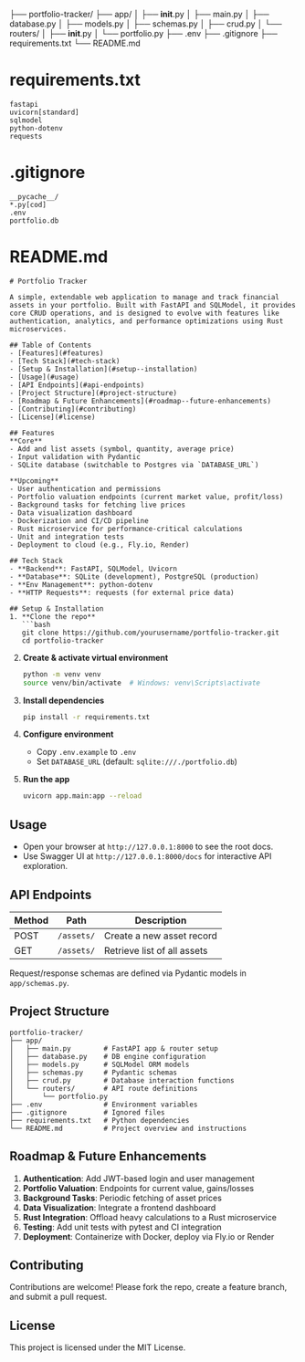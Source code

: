 ├── portfolio-tracker/
    ├── app/
    │   ├── __init__.py
    │   ├── main.py
    │   ├── database.py
    │   ├── models.py
    │   ├── schemas.py
    │   ├── crud.py
    │   └── routers/
    │       ├── __init__.py
    │       └── portfolio.py
    ├── .env
    ├── .gitignore
    ├── requirements.txt
    └── README.md

# requirements.txt
```
fastapi
uvicorn[standard]
sqlmodel
python-dotenv
requests
```

# .gitignore
```
__pycache__/
*.py[cod]
.env
portfolio.db
```

# README.md
```
# Portfolio Tracker

A simple, extendable web application to manage and track financial assets in your portfolio. Built with FastAPI and SQLModel, it provides core CRUD operations, and is designed to evolve with features like authentication, analytics, and performance optimizations using Rust microservices.

## Table of Contents
- [Features](#features)
- [Tech Stack](#tech-stack)
- [Setup & Installation](#setup--installation)
- [Usage](#usage)
- [API Endpoints](#api-endpoints)
- [Project Structure](#project-structure)
- [Roadmap & Future Enhancements](#roadmap--future-enhancements)
- [Contributing](#contributing)
- [License](#license)

## Features
**Core**
- Add and list assets (symbol, quantity, average price)
- Input validation with Pydantic
- SQLite database (switchable to Postgres via `DATABASE_URL`)

**Upcoming**
- User authentication and permissions
- Portfolio valuation endpoints (current market value, profit/loss)
- Background tasks for fetching live prices
- Data visualization dashboard
- Dockerization and CI/CD pipeline
- Rust microservice for performance-critical calculations
- Unit and integration tests
- Deployment to cloud (e.g., Fly.io, Render)

## Tech Stack
- **Backend**: FastAPI, SQLModel, Uvicorn
- **Database**: SQLite (development), PostgreSQL (production)
- **Env Management**: python-dotenv
- **HTTP Requests**: requests (for external price data)

## Setup & Installation
1. **Clone the repo**
   ```bash
   git clone https://github.com/yourusername/portfolio-tracker.git
   cd portfolio-tracker
   ```
2. **Create & activate virtual environment**
   ```bash
   python -m venv venv
   source venv/bin/activate  # Windows: venv\Scripts\activate
   ```
3. **Install dependencies**
   ```bash
   pip install -r requirements.txt
   ```
4. **Configure environment**
   - Copy `.env.example` to `.env`
   - Set `DATABASE_URL` (default: `sqlite:///./portfolio.db`)

5. **Run the app**
   ```bash
   uvicorn app.main:app --reload
   ```

## Usage
- Open your browser at `http://127.0.0.1:8000` to see the root docs.
- Use Swagger UI at `http://127.0.0.1:8000/docs` for interactive API exploration.

## API Endpoints
| Method | Path       | Description                     |
|--------|------------|---------------------------------|
| POST   | `/assets/` | Create a new asset record       |
| GET    | `/assets/` | Retrieve list of all assets     |

Request/response schemas are defined via Pydantic models in `app/schemas.py`.

## Project Structure
```
portfolio-tracker/
├── app/
│   ├── main.py        # FastAPI app & router setup
│   ├── database.py    # DB engine configuration
│   ├── models.py      # SQLModel ORM models
│   ├── schemas.py     # Pydantic schemas
│   ├── crud.py        # Database interaction functions
│   └── routers/       # API route definitions
│       └── portfolio.py
├── .env               # Environment variables
├── .gitignore         # Ignored files
├── requirements.txt   # Python dependencies
└── README.md          # Project overview and instructions
```

## Roadmap & Future Enhancements
1. **Authentication**: Add JWT-based login and user management
2. **Portfolio Valuation**: Endpoints for current value, gains/losses
3. **Background Tasks**: Periodic fetching of asset prices
4. **Data Visualization**: Integrate a frontend dashboard
5. **Rust Integration**: Offload heavy calculations to a Rust microservice
6. **Testing**: Add unit tests with pytest and CI integration
7. **Deployment**: Containerize with Docker, deploy via Fly.io or Render

## Contributing
Contributions are welcome! Please fork the repo, create a feature branch, and submit a pull request.

## License
This project is licensed under the MIT License.
```
